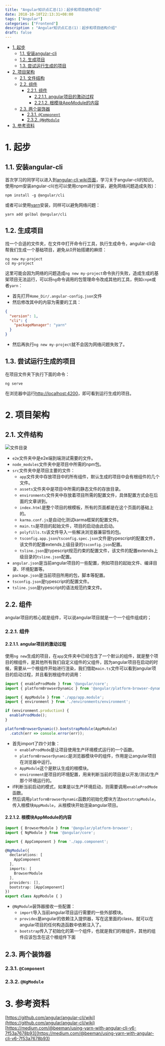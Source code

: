```yaml
---
title: "Angular知识点汇总(1)：起步和项目结构介绍"
date: 2018-10-10T22:13:31+08:00
tags: ["Angular"]
categories: ["Frontend"]
description : "Angular知识点汇总(1)：起步和项目结构介绍"
draft: false
---
```

<!-- TOC -->

- [1. 起步](#1-%E8%B5%B7%E6%AD%A5)
    - [1.1. 安装angular-cli](#11-%E5%AE%89%E8%A3%85angular-cli)
    - [1.2. 生成项目](#12-%E7%94%9F%E6%88%90%E9%A1%B9%E7%9B%AE)
    - [1.3. 尝试运行生成的项目](#13-%E5%B0%9D%E8%AF%95%E8%BF%90%E8%A1%8C%E7%94%9F%E6%88%90%E7%9A%84%E9%A1%B9%E7%9B%AE)
- [2. 项目架构](#2-%E9%A1%B9%E7%9B%AE%E6%9E%B6%E6%9E%84)
    - [2.1. 文件结构](#21-%E6%96%87%E4%BB%B6%E7%BB%93%E6%9E%84)
    - [2.2. 组件](#22-%E7%BB%84%E4%BB%B6)
        - [2.2.1. 组件](#221-%E7%BB%84%E4%BB%B6)
            - [2.2.1.1. angular项目的激动过程](#2211-angular%E9%A1%B9%E7%9B%AE%E7%9A%84%E6%BF%80%E5%8A%A8%E8%BF%87%E7%A8%8B)
            - [2.2.1.2. 根模块AppModule的内容](#2212-%E6%A0%B9%E6%A8%A1%E5%9D%97appmodule%E7%9A%84%E5%86%85%E5%AE%B9)
    - [2.3. 两个装饰器](#23-%E4%B8%A4%E4%B8%AA%E8%A3%85%E9%A5%B0%E5%99%A8)
        - [2.3.1. `@Component`](#231-component)
        - [2.3.2. `@NgModule`](#232-ngmodule)
- [3. 参考资料](#3-%E5%8F%82%E8%80%83%E8%B5%84%E6%96%99)

<!-- /TOC -->

# 1. 起步

## 1.1. 安装angular-cli

首次学习的同学可以进入到[angular-cli wiki页面](https://github.com/angular/angular-cli/wiki)，学习关于angular-cli的知识。
使用npm安装angular-cli(也可以使用cnpm进行安装，避免网络问题造成失败)：

```shell
npm install -g @angular/cli
```

或者可以使用[yarn](https://yarnpkg.com/zh-Hans/)安装，同样可以避免网络问题：

```shell
yarn add golbal @angular/cli
```

## 1.2. 生成项目

找一个合适的文件夹，在文件中打开命令行工具，执行生成命令，angular-cli会帮我们生成一个基础项目，避免从0开始搭建的麻烦：

```shell
ng new my-project
cd my-project
```

这里可能会因为网络的问题造成`ng new my-project`命令执行失败，造成生成的基架项目无法运行，可以将`ng`命令调用的包管理命令改成其他的工具，例如`cnpm`或者`yarn`：

- 首先打开`Home_Dir/.angular-config.json`文件
- 然后修改其中的内容为需要的工具：

```json
{
  "version": 1,
  "cli": {
    "packageManager": "yarn"
  }
}
```

- 然后再执行`ng new my-project`就不会因为网络问题失败了。

## 1.3. 尝试运行生成的项目

在项目文件夹下执行下面的命令：

```shell
ng serve
```

在浏览器中运行[http://localhost:4200](http://localhost:4200)，即可看到运行生成的项目。

# 2. 项目架构

## 2.1. 文件结构

![文件目录](/image/Snipaste_2018-10-10_22-59-26.png)

- `e2e`文件夹中是e2e端到端测试需要的文件。
- `node_modules`文件夹中是项目中所需的npm包。
- `src`文件夹中是项目主要的文件：
    - `app`文件夹中存放项目中的所有组件，默认生成的项目中会有根组件的几个文件。
    - `assets`文件夹中是项目中所需的静态文件的存放目录。
    - `environments`文件夹中存放着项目所需的配置文件，具体配置方式会在后面的文章讲到。
    - `index.html`是整个项目的根模板，所有的页面都是在这个页面的基础上的。
    - `karma.conf.js`是自动化测试karma框架的配置文件。
    - `main.ts`是项目的起始文件，项目的启动由此启动。
    - `polyfills.ts`该文件导入一些解决浏览器兼容性的包。
    - `tsconfig.app.json`/`tsconfig.spec.json`文件是typescript的配置文件，该文件的配置extends上级目录的`tsconfig.json`配置。
    - `tsline.json`是typescript规范约束的配置文件，该文件的配置extends上级目录的`tsline.json`配置。
- `angular.json`是当前angular项目的一些配置，例如项目的起始文件、编译目录、环境配置等。
- `package.json`是当前项目所用的包，脚本等配置。
- `tsconfig.json`是typescript的配置文件。
- `tsline.json`是typescript的语法规范约束文件。

## 2.2. 组件

angular项目的核心就是组件，可以说angular项目就是一个一个组件组成的；

### 2.2.1. 组件

#### 2.2.1.1. angular项目的激动过程

使用`ng new`生成的项目，在`app`文件夹中已经包含了一个默认的组件，就是整个项目的根组件，是其他所有我们自定义组件的父组件，因为angular项目在启动的时候，需要从一个根组件开始进行渲染，我们借助`main.ts`文件可以看到angular项目的启动过程，并且看到根组件的调用：

```typescript
import { enableProdMode } from '@angular/core';
import { platformBrowserDynamic } from '@angular/platform-browser-dynamic';

import { AppModule } from './app/app.module';
import { environment } from './environments/environment';

if (environment.production) {
  enableProdMode();
}

platformBrowserDynamic().bootstrapModule(AppModule)
  .catch(err => console.error(err));
```

- 首先import了四个对象：
    - `enableProdMode`是让项目使用生产环境模式运行的一个函数。
    - `platformBrowserDynamic`是浏览器模块中的组件，作用是让angular项目在浏览器中运行。
    - `AppModule`这个是默认生成的根模块。
    - `environment`是项目的环境配置，用来判断当前的项目是以开发/测试/生产那个环境运行的。
- if判断当前启动的模式，如果是以生产环境启动，则需要调用`enableProdMode`函数。
- 然后调用`platformBrowserDynamic`函数的初始化模块方法`bootstrapModule`，传入根模块`AppModule`，从根模块开始渲染angular项目。

#### 2.2.1.2. 根模块AppModule的内容

```typescript
import { BrowserModule } from '@angular/platform-browser';
import { NgModule } from '@angular/core';

import { AppComponent } from './app.component';

@NgModule({
  declarations: [
    AppComponent
  ],
  imports: [
    BrowserModule
  ],
  providers: [],
  bootstrap: [AppComponent]
})
export class AppModule { }
```

- `@NgModule`装饰器接收一些配置：
    - `import`导入当前angular项目运行需要的一些外部模块。
    - `provides`是angular的依赖注入提供器，写在这里面的class，就可以在angular项目的任何构造函数中依赖注入了。
    - `bootstrap`传入了初始化的第一个组件，也就是我们的根组件，其他的组件应该包含在这个根组件下面

## 2.3. 两个装饰器

### 2.3.1. `@Component`

### 2.3.2. `@NgModule`

# 3. 参考资料

[https://github.com/angular/angular-cli/wiki](https://github.com/angular/angular-cli/wiki)  
[https://medium.com/@beeman/using-yarn-with-angular-cli-v6-7f53a7678b93](https://medium.com/@beeman/using-yarn-with-angular-cli-v6-7f53a7678b93)